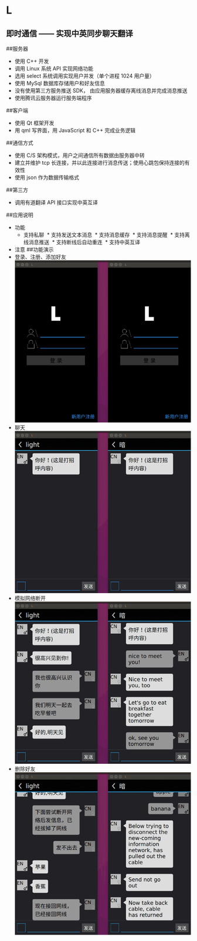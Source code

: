 L
=
即时通信 —— 实现中英同步聊天翻译
-----------------------------

##服务器
* 使用 C++ 开发
* 调用 Linux 系统 API 实现网络功能
* 选用 select 系统调用实现用户并发（单个进程 1024 用户量）
* 使用 MySql 数据库存储用户和好友信息
* 没有使用第三方服务推送 SDK， 由应用服务器缓存离线消息并完成消息推送
* 使用腾讯云服务器运行服务端程序

##客户端
* 使用 Qt 框架开发
* 用 qml 写界面，用 JavaScript 和 C++ 完成业务逻辑

##通信方式
* 使用 C/S 架构模式，用户之间通信所有数据由服务器中转
* 建立并维护 tcp 长连接，并以此连接进行消息传送；使用心跳包保持连接的有效性
* 使用 json 作为数据传输格式

##第三方
* 调用有道翻译 API 接口实现中英互译

##应用说明
* 功能
  * 支持私聊
  * 支持发送文本消息
  * 支持消息缓存
  * 支持消息提醒
  * 支持离线消息推送
  * 支持断线后自动重连
  * 支持中英互译
 * 注意
##功能演示
* 登录、注册、添加好友<br>![image](https://github.com/QYPan/L/blob/master/example_pictures/register_login_add.gif)
* 聊天<br>![image](https://github.com/QYPan/L/blob/master/example_pictures/talk.gif)
* 模拟网络断开<br>![image](https://github.com/QYPan/L/blob/master/example_pictures/bad_network.gif)
* 删除好友<br>![image](https://github.com/QYPan/L/blob/master/example_pictures/remove_linkman.gif)
